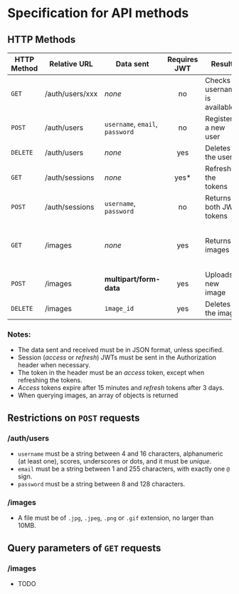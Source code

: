 # Specification for API methods

## HTTP Methods

| HTTP Method | Relative URL    | Data sent                       | Requires JWT | Result                          | Data received                                                     |
| ----------- | --------------- | ------------------------------- | :----------: | ------------------------------- | ----------------------------------------------------------------- |
| `GET`       | /auth/users/xxx | _none_                          |      no      | Checks if username is available | `available`                                                       |
| `POST`      | /auth/users     | `username`, `email`, `password` |      no      | Registers a new user            | `user_id`                                                         |
| `DELETE`    | /auth/users     | _none_                          |     yes      | Deletes the user                | _none_                                                            |
| `GET`       | /auth/sessions  | _none_                          |     yes*     | Refreshes the tokens            | `access_token`, `refresh_token`                                   |
| `POST`      | /auth/sessions  | `username`, `password`          |      no      | Returns both JWT tokens         | `access_token`, `refresh_token`                                   |
| `GET`       | /images         | _none_                          |     yes      | Returns images                  | [`uploader`, `url`, `date`, `title`, `size`: [`width`, `height`]] |
| `POST`      | /images         | **multipart/form-data**         |     yes      | Uploads a new image             | `image_id`                                                        |
| `DELETE`    | /images         | `image_id`                      |     yes      | Deletes the image               | _none_                                                            |


### Notes:
* The data sent and received must be in JSON format, unless specified.
* Session (*access* or *refresh*) JWTs must be sent in the Authorization header when necessary.
* The token in the header must be an *access* token, except when refreshing the tokens.
* *Access* tokens expire after 15 minutes and *refresh* tokens after 3 days.
* When querying images, an array of objects is returned

## Restrictions on `POST` requests

### /auth/users
* `username` must be a string between 4 and 16 characters, alphanumeric (at least one), scores, underscores or dots, and it must be *unique*.
* `email` must be a string between 1 and 255 characters, with exactly one `@` sign.
* `password` must be a string between 8 and 128 characters.

### /images
* A file must be of `.jpg`, `.jpeg`, `.png` or `.gif` extension, no larger than 10MB.

## Query parameters of `GET` requests

### /images
* TODO
